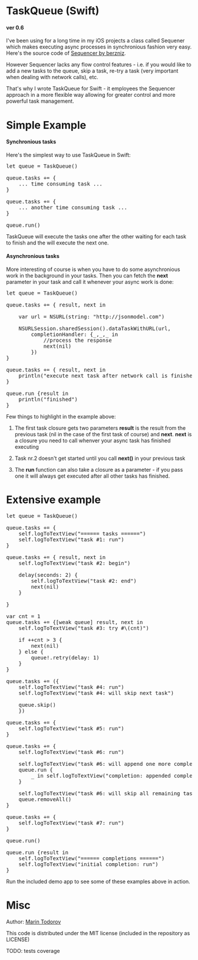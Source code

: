 TaskQueue (Swift)
=========

#### ver 0.6

I've been using for a long time in my iOS projects a class called Sequener which makes executing async processes in synchronious fashion very easy. Here's the source code of [Sequencer by berzniz](https://github.com/berzniz/Sequencer).

However Sequencer lacks any flow control features - i.e. if you would like to add a new tasks to the queue, skip a task, re-try a task (very important when dealing with network calls), etc.

That's why I wrote TaskQueue for Swift - it employees the Sequencer approach in a more flexible way allowing for greater control and more powerful task management.

Simple Example
========

#### Synchronious tasks

Here's the simplest way to use TaskQueue in Swift:

<pre lang="ruby">
let queue = TaskQueue()

queue.tasks += {
	... time consuming task ...
}

queue.tasks += {
	... another time consuming task ...
}

queue.run()
</pre>

TaskQueue will execute the tasks one after the other waiting for each task to finish and the will execute the next one.

#### Asynchronious tasks

More interesting of course is when you have to do some asynchronious work in the background in your tasks. Then you can fetch the **next** parameter in your task and call it whenever your async work is done:

<pre lang="ruby">
let queue = TaskQueue()

queue.tasks += { result, next in
    
    var url = NSURL(string: "http://jsonmodel.com")

    NSURLSession.sharedSession().dataTaskWithURL(url,
        completionHandler: {_,_,_ in
            //process the response
            next(nil)
        })
}

queue.tasks += { result, next in
    println("execute next task after network call is finished")
}

queue.run {result in
    println("finished")
}
</pre>

Few things to highlight in the example above:

1. The first task closure gets two parameters **result** is the result from the previous task (nil in the case of the first task of course) and **next**. **next** is a closure you need to call whenver your async task has finished executing

2. Task nr.2 doesn't get started until you call **next()** in your previous task

3. The **run** function can also take a closure as a parameter - if you pass one it will always get executed after all other tasks has finished.

Extensive example
========

<pre lang="ruby">
let queue = TaskQueue()

queue.tasks += {
    self.logToTextView("====== tasks ======")
    self.logToTextView("task #1: run")
}

queue.tasks += { result, next in
    self.logToTextView("task #2: begin")
    
    delay(seconds: 2) {
        self.logToTextView("task #2: end")
        next(nil)
    }
    
}

var cnt = 1
queue.tasks += {[weak queue] result, next in
    self.logToTextView("task #3: try #\(cnt)")
    
    if ++cnt > 3 {
        next(nil)
    } else {
        queue!.retry(delay: 1)
    }
}

queue.tasks += ({
    self.logToTextView("task #4: run")
    self.logToTextView("task #4: will skip next task")
    
    queue.skip()
    })

queue.tasks += {
    self.logToTextView("task #5: run")
}

queue.tasks += {
    self.logToTextView("task #6: run")
    
    self.logToTextView("task #6: will append one more completion")
    queue.run {
        _ in self.logToTextView("completion: appended completion run")
    }
    
    self.logToTextView("task #6: will skip all remaining tasks")
    queue.removeAll()
}

queue.tasks += {
    self.logToTextView("task #7: run")
}

queue.run()

queue.run {result in
    self.logToTextView("====== completions ======")
    self.logToTextView("initial completion: run")
}
</pre>

Run the included demo app to see some of these examples above in action.

Misc
========
Author: [Marin Todorov](http://www.touch-code-magazine.com/about/)

This code is distributed under the MIT license (included in the repository as LICENSE)

TODO: tests coverage
